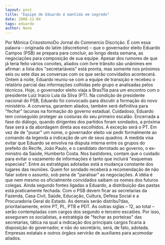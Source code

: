 ```yaml
---
layout: post
title: "Equipe de Eduardo é mantida em segredo"
date: 2006-12-04
tags: eduardo
author: None
---
```

Por Mônica CrisostomoDo Jornal do Commercio
Discrição. É com essa palavra – originada do latim (discretione) – que o governador eleito Eduardo Campos (PSB) se prepara para concluir, ao longo desta semana, as negociações para composição de sua equipe. 
Apesar dos rumores de que já teria feito vários convites, aliados com livre trânsito são unânimes em afirmar: a lista dos \"secretariáveis\" está pronta, mas somente nos próximos seis ou sete dias as conversas com os que serão convidados acontecerá. 
Ontem à noite, Eduardo reuniu-se com a equipe de transição e recebeu o relatório parcial das informações colhidas pelo grupo e analisadas pelos técnicos. 
Hoje, o governador eleito viaja a Bras?lia para um encontro com o presidente Luiz Inácio Lula da Silva (PT). Na condição de presidente nacional do PSB, Eduardo foi convocado para discutir a formação do novo ministério. 
A conversa, garantem aliados, também será definitiva para \"fechar\" lacunas na formação do governo estadual. Cuidadoso, Eduardo tem conseguido proteger as costuras do seu primeiro escalão. Encerrada a fase do diálogo, quando dirigentes dos partidos foram sondados, a próxima fase será a da abordagem direta aos escolhidos. A exceção será o PT. 
Em vez de de \"puxar\" um nome, o governador eleito vai pedir formalmente ao comando da legenda a indicação de um de seus quadros. A medida visa evitar que Eduardo se envolva na disputa interna entre os grupos do prefeito do Recife, João Paulo, e o candidato derrotado ao governo, o ex-ministro da Saúde, Humberto Costa. 
Nos bastidores, contam que o cuidado para evitar o vazamento de informações é tanto que incluirá \"esquemas especiais\". Entre as estratégias adotadas está a mudança constante dos lugares das reuniões. Quem for sondado receberá a recomendação de não falar sobre o assunto, sob pena de \"paralisar\" as negociações. A idéia é que nem mesmo os oficialmente convidados saibam os nomes dos futuros colegas. 
Ainda segundo fontes ligadas a Eduardo, a distribuição das pastas está praticamente fechada. Com o PSB devem ficar as secretarias da Fazenda, Casa Civil, Saúde, Educação, Cultura, Defesa Social e a Procuradoria Geral do Estado. As demais serão distribu?das, prioritariamente, entre PT, PL, PTB e PDT. As outras siglas – 12, ao total – serão contempladas com cargos dos segundo e terceiro escalões. 
Por isso, asseguram os socialistas, a estratégia de \"fechar as porteiras\" das secretarias, tática na qual a indicação dos principais cargos ficaria à disposição do governador, e não do secretário, será, de fato, adotada. Empresas estatais e outros órgãos servirão de auxiliares para acomodar aliados.  